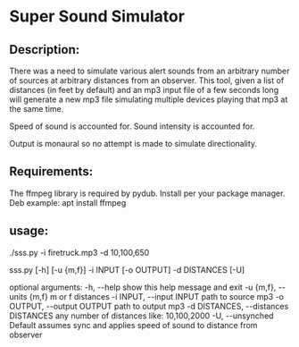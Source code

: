 # Super Sound Simulator

## Description:
There was a need to simulate various alert sounds from an arbitrary number of sources at arbitrary distances from an observer.  This tool, given a list of distances (in feet by default) and an mp3 input file of a few seconds long will generate a new mp3 file simulating multiple devices playing that mp3 at the same time.  

Speed of sound is accounted for.  Sound intensity is accounted for.  

Output is monaural so no attempt is made to simulate directionality.

## Requirements:
The ffmpeg library is required by pydub.  Install per your package manager.  
Deb example: apt install ffmpeg 

## usage: 
 ./sss.py -i firetruck.mp3 -d 10,100,650

sss.py [-h] [-u {m,f}] -i INPUT [-o OUTPUT] -d DISTANCES [-U]

optional arguments:
  -h, --help            show this help message and exit
  -u {m,f}, --units {m,f}
                        m or f distances
  -i INPUT, --input INPUT
                        path to source mp3
  -o OUTPUT, --output OUTPUT
                        path to output mp3
  -d DISTANCES, --distances DISTANCES
                        any number of distances like: 10,100,2000
  -U, --unsynched       Default assumes sync and applies speed of sound to distance from observer

